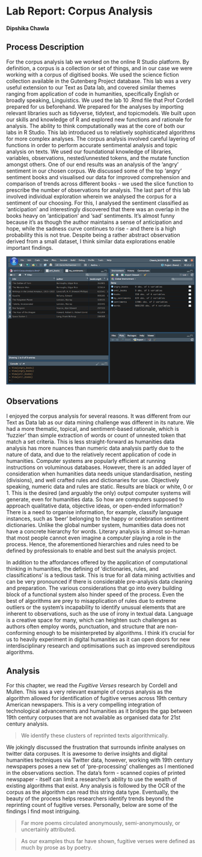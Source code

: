 # Lab Report: Corpus Analysis

#### Dipshika Chawla

## Process Description

For the corpus analysis lab we worked on the online R Studio platform. By definition, a corpus is a collection or set of things, and in our case we were working with a corpus of digitised books. We used the science fiction collection available in the Gutenberg Project database. This lab was a very useful extension to our Text as Data lab, and covered similar themes ranging from application of code in humanities, specifically English or broadly speaking, Linguistics. We used the lab 10 .Rmd file that Prof Cordell prepared for us beforehand. We prepared for the analyses by importing relevant libraries such as tidyverse, tidytext, and topicmodels. We built upon our skills and knowledge of R and explored new functions and rationale for analysis. The ability to think computationally was at the core of both our labs in R Studio. This lab introduced us to relatively sophisticated algorithms for more complex analyses. The corpus analysis involved careful layering of functions in order to perform accurate sentimental analysis and topic analysis on texts. We used our foundational knowledge of libraries, variables, observations, nested/unnested tokens, and the mutate function amongst others. One of our end results was an analysis of the ’angry’ sentiment in our chosen corpus. We discussed some of the top ‘angry’ sentiment books and visualised our data for improved comprehension and comparison of trends across different books - we used the slice function to prescribe the number of observations for analysis. The last part of this lab involved individual exploration wherein we analysed the corpus for a sentiment of our choosing. For this, I analysed the sentiment classified as ‘anticipation’ and interestingly discovered that there was an overlap in the books heavy on ‘anticipation’ and ‘sad’ sentiments. It’s almost funny because it’s as though the author maintains a sense of anticipation and hope, while the sadness curve continues to rise - and there is a high probability this is not true. Despite being a rather abstract observation derived from a small dataset, I think similar data explorations enable important findings.

![A screenshot of the books with the books with the most feeling of anticipation](/images/corpus_lab.jpeg)


## Observations

I enjoyed the corpus analysis for several reasons. It was different from our Text as Data lab as our data mining challenge was different in its nature. We had a more thematic, topical, and sentiment-based rationale, which is ‘fuzzier’ than simple extraction of words or count of unnested token that match a set criteria. This is less straight-forward as humanities data analysis has more nuances than numeric data analysis partly due to the nature of data, and due to the relatively recent application of code in humanities. Computer systems are popularly efficient at running instructions on voluminous databases. However, there is an added layer of consideration when humanities data needs unique standardisation, nesting (divisions), and well crafted rules and dictionaries for use. Objectively speaking, numeric data and rules are static. Results are black or white, 0 or 1. This is the desired (and arguably the only) output computer systems will generate, even for humanities data. So how are computers supposed to approach qualitative data, objective ideas, or open-ended information? There is a need to organise information, for example, classify language instances, such as ‘beer’ belonging to the happy or celebration sentiment dictionaries. Unlike the global number system, humanities data does not have a concrete hierarchy for words. Literary analysis is almost so-human that most people cannot even imagine a computer playing a role in the process. Hence, the aforementioned hierarchies and rules need to be defined by professionals to enable and best suit the analysis project.

In addition to the affordances offered by the application of computational thinking in humanities, the defining of ‘dictionaries, rules, and classifications’ is a tedious task. This is true for all data mining activities and can be very pronounced if there is considerable pre-analysis data cleaning and preparation. The various considerations that go into every building block of a functional system also hinder speed of the process. Even the best of algorithms are prey to misapplication of rules due to extreme outliers or the system’s incapability to identify unusual elements that are inherent to observations, such as the use of irony in textual data. Language is a creative space for many, which can heighten such challenges as authors often employ words, punctuation, and structure that are non-conforming enough to be misinterpreted by algorithms. I think it’s crucial for us to heavily experiment in digital humanities as it can open doors for new interdisciplinary research and optimisations such as improved serendipitous algorithms.


## Analysis

For this chapter, we read the _Fugitive Verses_ research by Cordell and Mullen. This was a very relevant example of corpus analysis as the algorithm allowed for identification of fugitive verses across 19th century American newspapers. This is a very compelling integration of technological advancements and humanities as it bridges the gap between 19th century corpuses that are not available as organised data for 21st century analysis. 

> We identify these clusters of reprinted texts algorithmically.

We jokingly discussed the frustration that surrounds infinite analyses on twitter data corpuses. It is awesome to derive insights and digital humanities techniques via Twitter data, however, working with 19th century newspapers poses a new set of ‘pre-processing’ challenges as I mentioned in the observations section. The data’s form - scanned copies of printed newspaper - itself can limit a researcher’s ability to use the wealth of existing algorithms that exist. Any analysis is followed by the OCR of the corpus as the algorithm can read this string data type. Eventually, the beauty of the process helps researchers identify trends beyond the reprinting count of fugitive verses. Personally, below are some of the findings I find most intriguing.

> Far more poems circulated anonymously, semi-anonymously, or uncertainly attributed. 

> As our examples thus far have shown, fugitive verses were defined as much by prose as by poetry. 




